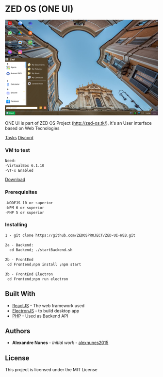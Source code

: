 # ZED OS (ONE UI)

![alt text](https://github.com/ZEDOSPROJECT/ZED-UI-WEB/blob/master/screenshot.png?raw=true)

ONE UI is part of ZED OS Project (http://zed-os.tk/), it's an User interface based on Web Tecnologies

[Tasks](https://trello.com/b/Kl8SVAQX/zed-os-ui-web)
[Discord](https://discord.gg/bKkyqxf)


### VM to test
	Need:
	-VirtualBox 6.1.10
	-VT-x Enabled

[Download](https://mega.nz/file/d4lX0RDR#zMYA5WfgPrlnTUcngLvcf4H0r9qF4FDQESRZlAeeu4k)
	

### Prerequisites

	-NODEJS 10 or superior
	-NPM 6 or superior
	-PHP 5 or superior

### Installing

	1 - git clone https://github.com/ZEDOSPROJECT/ZED-UI-WEB.git

	2a - Backend:
	  cd Backend; ./startBackend.sh

	2b - FrontEnd
	 cd Frontend;npm install ;npm start

	3b - FrontEnd Electron
	 cd Frontend;npm run electron
 
## Built With

* [ReactJS](https://reactjs.org) - The web framework used
* [ElectronJS](https://electronjs.org) - to build desktop app
* [PHP](http://php.net) - Used as Backend API

## Authors

* **Alexandre Nunes** - *Initial work* - [alexnunes2015](https://github.com/alexnunes2015)

## License

This project is licensed under the MIT License
